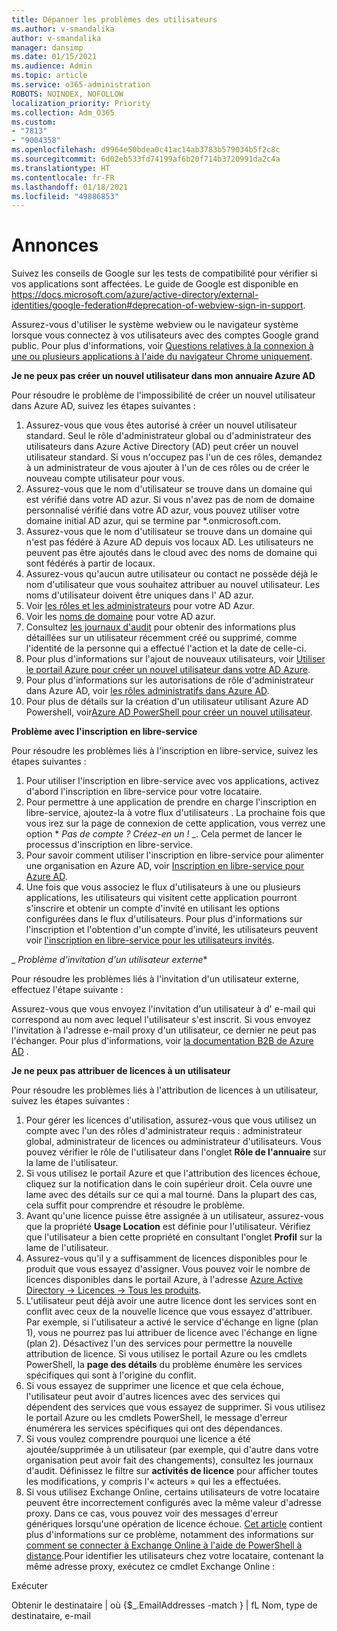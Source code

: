 ```yaml
---
title: Dépanner les problèmes des utilisateurs
ms.author: v-smandalika
author: v-smandalika
manager: dansimp
ms.date: 01/15/2021
ms.audience: Admin
ms.topic: article
ms.service: o365-administration
ROBOTS: NOINDEX, NOFOLLOW
localization_priority: Priority
ms.collection: Adm_O365
ms.custom:
- "7813"
- "9004358"
ms.openlocfilehash: d9964e50bdea0c41ac14ab3783b579034b5f2c8c
ms.sourcegitcommit: 6d02eb533fd74199af6b20f714b3720991da2c4a
ms.translationtype: HT
ms.contentlocale: fr-FR
ms.lasthandoff: 01/18/2021
ms.locfileid: "49886853"
---
```

# <a name="announcements"></a>Annonces

Suivez les conseils de Google sur les tests de compatibilité pour vérifier si vos applications sont affectées. Le guide de Google est disponible en https://docs.microsoft.com/azure/active-directory/external-identities/google-federation#deprecation-of-webview-sign-in-support.

Assurez-vous d'utiliser le système webview ou le navigateur système lorsque vous connectez à vos utilisateurs avec des comptes Google grand public. Pour plus d'informations, voir [Questions relatives à la connexion à une ou plusieurs applications à l'aide du navigateur Chrome uniquement](https://docs.microsoft.com/office365/troubleshoot/miscellaneous/chrome-behavior-affects-applications).


**Je ne peux pas créer un nouvel utilisateur dans mon annuaire Azure AD**

Pour résoudre le problème de l'impossibilité de créer un nouvel utilisateur dans Azure AD, suivez les étapes suivantes :

1. Assurez-vous que vous êtes autorisé à créer un nouvel utilisateur standard. Seul le rôle d'administrateur global ou d'administrateur des utilisateurs dans Azure Active Directory (AD) peut créer un nouvel utilisateur standard. Si vous n'occupez pas l'un de ces rôles, demandez à un administrateur de vous ajouter à l'un de ces rôles ou de créer le nouveau compte utilisateur pour vous.
2. Assurez-vous que le nom d'utilisateur se trouve dans un domaine qui est vérifié dans votre AD azur. Si vous n'avez pas de nom de domaine personnalisé vérifié dans votre AD azur, vous pouvez utiliser votre domaine initial AD azur, qui se termine par *.onmicrosoft.com.
3. Assurez-vous que le nom d'utilisateur se trouve dans un domaine qui n'est pas fédéré à Azure AD depuis vos locaux AD. Les utilisateurs ne peuvent pas être ajoutés dans le cloud avec des noms de domaine qui sont fédérés à partir de locaux.
4. Assurez-vous qu'aucun autre utilisateur ou contact ne possède déjà le nom d'utilisateur que vous souhaitez attribuer au nouvel utilisateur. Les noms d'utilisateur doivent être uniques dans l' AD azur.
5. Voir [les rôles et les administrateurs](https://ms.portal.azure.com/#blade/Microsoft_AAD_IAM/ActiveDirectoryMenuBlade/RolesAndAdministrators) pour votre AD Azur.
6. Voir les [noms de domaine](https://ms.portal.azure.com/#blade/Microsoft_AAD_IAM/ActiveDirectoryMenuBlade/Domains) pour votre AD azur.
7. Consultez [les journaux d'audit](https://ms.portal.azure.com/#blade/Microsoft_AAD_IAM/ActiveDirectoryMenuBlade/Audit) pour obtenir des informations plus détaillées sur un utilisateur récemment créé ou supprimé, comme l'identité de la personne qui a effectué l'action et la date de celle-ci.
8. Pour plus d'informations sur l'ajout de nouveaux utilisateurs, voir [Utiliser le portail Azure pour créer un nouvel utilisateur dans votre AD Azure](https://docs.microsoft.com/azure/active-directory/fundamentals/add-users-azure-active-directory).
9. Pour plus d'informations sur les autorisations de rôle d'administrateur dans Azure AD, voir [les rôles administratifs dans Azure AD](https://docs.microsoft.com/azure/active-directory/roles/permissions-reference).
10. Pour plus de détails sur la création d'un utilisateur utilisant Azure AD Powershell, voir[Azure AD PowerShell pour créer un nouvel utilisateur](https://docs.microsoft.com/powershell/module/azuread/new-azureaduser).

**Problème avec l'inscription en libre-service**

Pour résoudre les problèmes liés à l'inscription en libre-service, suivez les étapes suivantes :

1. Pour utiliser l'inscription en libre-service avec vos applications, activez d'abord l'inscription en libre-service pour votre locataire. 
2. Pour permettre à une application de prendre en charge l'inscription en libre-service, ajoutez-la à votre flux d'utilisateurs . La prochaine fois que vous irez sur la page de connexion de cette application, vous verrez une option * *_Pas de compte ? Créez-en un !_* _. Cela permet de lancer le processus d'inscription en libre-service.
3. Pour savoir comment utiliser l'inscription en libre-service pour alimenter une organisation en Azure AD, voir [Inscription en libre-service pour Azure AD](https://docs.microsoft.com/azure/active-directory/enterprise-users/directory-self-service-signup).
4. Une fois que vous associez le flux d'utilisateurs à une ou plusieurs applications, les utilisateurs qui visitent cette application pourront s'inscrire et obtenir un compte d'invité en utilisant les options configurées dans le flux d'utilisateurs. Pour plus d'informations sur l'inscription et l'obtention d'un compte d'invité, les utilisateurs peuvent voir [l'inscription en libre-service pour les utilisateurs invités](https://docs.microsoft.com/azure/active-directory/external-identities/self-service-sign-up-user-flow).

_ *Problème d'invitation d'un utilisateur externe**

Pour résoudre les problèmes liés à l'invitation d'un utilisateur externe, effectuez l'étape suivante :

Assurez-vous que vous envoyez l'invitation d'un utilisateur à d' e-mail qui correspond au nom avec lequel l'utilisateur s'est inscrit. Si vous envoyez l'invitation à l'adresse e-mail proxy d'un utilisateur, ce dernier ne peut pas l'échanger. Pour plus d'informations, voir [la documentation B2B de Azure AD](https://docs.microsoft.com/azure/active-directory/external-identities/) .

**Je ne peux pas attribuer de licences à un utilisateur**

Pour résoudre les problèmes liés à l'attribution de licences à un utilisateur, suivez les étapes suivantes :

1. Pour gérer les licences d'utilisation, assurez-vous que vous utilisez un compte avec l'un des rôles d'administrateur requis : administrateur global, administrateur de licences ou administrateur d'utilisateurs. Vous pouvez vérifier le rôle de l'utilisateur dans l'onglet **Rôle de l'annuaire** sur la lame de l'utilisateur.
2. Si vous utilisez le portail Azure et que l'attribution des licences échoue, cliquez sur la notification dans le coin supérieur droit. Cela ouvre une lame avec des détails sur ce qui a mal tourné. Dans la plupart des cas, cela suffit pour comprendre et résoudre le problème.
3. Avant qu'une licence puisse être assignée à un utilisateur, assurez-vous que la propriété **Usage Location** est définie pour l'utilisateur. Vérifiez que l'utilisateur a bien cette propriété en consultant l'onglet **Profil** sur la lame de l'utilisateur.
4. Assurez-vous qu'il y a suffisamment de licences disponibles pour le produit que vous essayez d'assigner. Vous pouvez voir le nombre de licences disponibles dans le portail Azure, à l'adresse [ Azure Active Directory -> Licences -> Tous les produits](https://ms.portal.azure.com/#blade/Microsoft_AAD_IAM/LicensesMenuBlade/Products).
5. L'utilisateur peut déjà avoir une autre licence dont les services sont en conflit avec ceux de la nouvelle licence que vous essayez d'attribuer. Par exemple, si l'utilisateur a activé le service d'échange en ligne (plan 1), vous ne pourrez pas lui attribuer de licence avec l'échange en ligne (plan 2). Désactivez l'un des services pour permettre la nouvelle attribution de licence. Si vous utilisez le portail Azure ou les cmdlets PowerShell, la **page des détails** du problème énumère les services spécifiques qui sont à l'origine du conflit.
6. Si vous essayez de supprimer une licence et que cela échoue, l'utilisateur peut avoir d'autres licences avec des services qui dépendent des services que vous essayez de supprimer. Si vous utilisez le portail Azure ou les cmdlets PowerShell, le message d'erreur énumérera les services spécifiques qui ont des dépendances.
7. Si vous voulez comprendre pourquoi une licence a été ajoutée/supprimée à un utilisateur (par exemple, qui d'autre dans votre organisation peut avoir fait des changements), consultez les journaux d'audit. Définissez le filtre sur **activités de licence** pour afficher toutes les modifications, y compris l'« acteurs » qui les a effectuées.
8. Si vous utilisez Exchange Online, certains utilisateurs de votre locataire peuvent être incorrectement configurés avec la même valeur d'adresse proxy. Dans ce cas, vous pouvez voir des messages d'erreur génériques lorsqu'une opération de licence échoue. [Cet article](https://docs.microsoft.com/exchange/troubleshoot/administration/proxy-address-being-used) contient plus d'informations sur ce problème, notamment des informations sur [comment se connecter à Exchange Online à l'aide de PowerShell à distance](https://docs.microsoft.com/powershell/exchange/connect-to-exchange-online-powershell).Pour identifier les utilisateurs chez votre locataire, contenant la même adresse proxy, exécutez ce cmdlet Exchange Online :

Exécuter

Obtenir le destinataire | où {$_.EmailAddresses -match <user principal name>} | fL Nom, type de destinataire, e-mail






